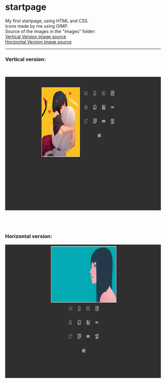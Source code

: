 <h1>startpage</h1>
My first startpage, using HTML and CSS.<br>
Icons made by me using GIMP.<br>
Source of the images in the "images" folder:<br>
  <a target="_blank" href="https://www.pixiv.net/en/users/8223328/artworks">Vertical Version image source</a><br>
  <a target="_blank" href="https://www.artstation.com/kuvshinov_ilya">Horizontal Version image source</a><br>
 <hr>
 <h3>Vertical version:</h3><br>
<p align="center">
  <img width="768" height="432" src="ex1.png">
</p>
<br></br>
<h3>Horizontal version:</h3>
<p align="center">
  <img width="768" height="432" src="ex2.png">
</p>
